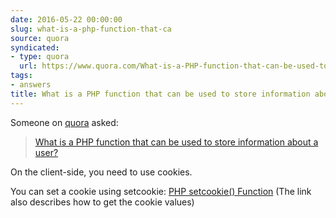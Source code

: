 ```yaml
---
date: 2016-05-22 00:00:00
slug: what-is-a-php-function-that-ca
source: quora
syndicated:
- type: quora
  url: https://www.quora.com/What-is-a-PHP-function-that-can-be-used-to-store-information-about-a-user/answer/Roy-Tang
tags:
- answers
title: What is a PHP function that can be used to store information about a user?
---
```


Someone on [quora](https://quora.com) asked:

> [What is a PHP function that can be used to store information about a user?](https://www.quora.com/What-is-a-PHP-function-that-can-be-used-to-store-information-about-a-user/answer/Roy-Tang)


On the client-side, you need to use cookies.

You can set a cookie using setcookie: [PHP setcookie() Function](http://www.w3schools.com/php/func_http_setcookie.asp) (The link also describes how to get the cookie values)